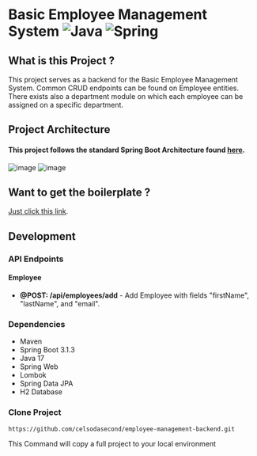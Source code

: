 # Basic Employee Management System ![Java](https://img.shields.io/badge/java-%23ED8B00.svg?style=for-the-badge&logo=openjdk&logoColor=white) ![Spring](https://img.shields.io/badge/spring-%236DB33F.svg?style=for-the-badge&logo=spring&logoColor=white)

## What is this Project ?

This project serves as a backend for the Basic Employee Management System. Common CRUD endpoints can be found on
Employee entities. There exists also a department module on which each employee can be assigned on a specific
department.

## Project Architecture

#### This project follows the standard Spring Boot Architecture found [here](https://www.javatpoint.com/spring-boot-architecture).
![image](https://github.com/celsodasecond/ems-backend/assets/75917932/bda679e3-838a-460b-881e-f59ff7592589)
![image](https://github.com/celsodasecond/ems-backend/assets/75917932/3cbea442-7947-4f6b-9b12-32631018f822)



## Want to get the boilerplate ?

[Just click this link](https://start.spring.io/#!type=maven-project&language=java&platformVersion=3.1.3&packaging=jar&jvmVersion=17&groupId=com.celso&artifactId=ems-backend&name=ems-backend&description=Demo%20project%20for%20Spring%20Boot%20-%20Employee%20Management%20System&packageName=com.celso.ems-backend&dependencies=web,h2,data-jpa,lombok).

## Development

### API Endpoints

#### Employee

- **@POST: /api/employees/add** - Add Employee with fields "firstName", "lastName", and "email".

### Dependencies

- Maven
- Spring Boot 3.1.3
- Java 17
- Spring Web
- Lombok
- Spring Data JPA
- H2 Database

### Clone Project

```shell
https://github.com/celsodasecond/employee-management-backend.git
```

This Command will copy a full project to your local environment

